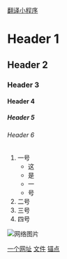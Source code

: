 <a href="https://github.com/scottzwells"> 翻译小程序 </a>
# Header 1
## Header 2
### Header 3
#### Header 4
##### Header 5
###### Header 6

1. 一号
   - 这
   - 是
   - 一
   - 号
3. 二号
4. 三号
5. 四号

![网络图片](https://img-blog.csdnimg.cn/1a37bb737a9846deb658a8b48bf5344b.png)

[一个网址](https://www.baidu.com "跳转至网页")
[文件](./示例.md "跳转至本地 示例.md 文件")
[锚点](#13-列表 "跳转至当前文档 1.3 列表 对应的锚点")
